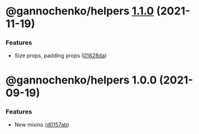 # @gannochenko/helpers [1.1.0](https://github.com/gannochenko/gannochenko-modules/compare/@gannochenko/helpers@1.0.0...@gannochenko/helpers@1.1.0) (2021-11-19)


### Features

* Size props, padding props ([01628da](https://github.com/gannochenko/gannochenko-modules/commit/01628dae17d40ba4fa1c095cc4ebef0f1113a7ee))

# @gannochenko/helpers 1.0.0 (2021-09-19)


### Features

* New mixins ([d0157ab](https://github.com/gannochenko/gannochenko-modules/commit/d0157ab499ee198fe9775fc280e7f44de495392a))

